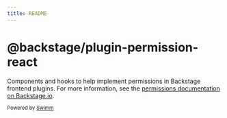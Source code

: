 ```yaml
---
title: README
---
```

# @backstage/plugin-permission-react

Components and hooks to help implement permissions in Backstage frontend plugins. For more information, see the [permissions documentation on Backstage.io](https://backstage.io/docs/permissions/overview).

<SwmMeta version="3.0.0"><sup>Powered by [Swimm](https://app.swimm.io/)</sup></SwmMeta>
